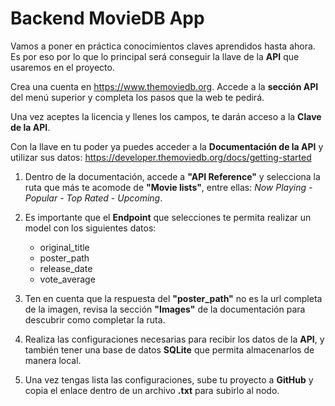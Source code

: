 # Backend MovieDB App

Vamos a poner en práctica conocimientos claves aprendidos hasta ahora. Es por eso por lo que lo principal será conseguir la llave de la __API__ que usaremos en el proyecto.

Crea una cuenta en https://www.themoviedb.org. Accede a la __sección API__ del menú superior y completa los pasos que la web te pedirá.

Una vez aceptes la licencia y llenes los campos, te darán acceso a la __Clave de la API__. 

Con la llave en tu poder ya puedes acceder a la __Documentación de la API__ y utilizar sus datos: https://developer.themoviedb.org/docs/getting-started

1. Dentro de la documentación, accede a __"API Reference"__ y selecciona la ruta que más te acomode de __"Movie lists"__, entre ellas: _Now Playing_ - _Popular_ - _Top Rated_ - _Upcoming_.

2. Es importante que el __Endpoint__ que selecciones te permita realizar un model con los siguientes datos:
    - original_title
    - poster_path
    - release_date
    - vote_average
    
3. Ten en cuenta que la respuesta del __"poster_path"__ no es la url completa de la imagen, revisa la sección __"Images"__ de la documentación para descubrir como completar la ruta.

4. Realiza las configuraciones necesarias para recibir los datos de la __API__, y también tener una base de datos __SQLite__ que permita almacenarlos de manera local.

5. Una vez tengas lista las configuraciones, sube tu proyecto a __GitHub__ y copia el enlace dentro de un archivo __.txt__ para subirlo al nodo.